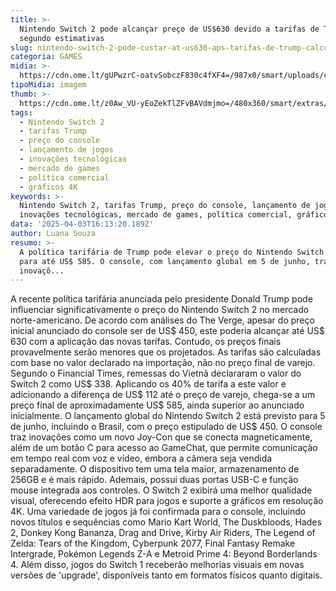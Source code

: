 ```yaml
---
title: >-
  Nintendo Switch 2 pode alcançar preço de US$630 devido a tarifas de Trump,
  segundo estimativas
slug: nintendo-switch-2-pode-custar-at-us630-aps-tarifas-de-trump-calcula-site
categoria: GAMES
midia: >-
  https://cdn.ome.lt/gUPwzrC-oatvSobczF830c4fXF4=/987x0/smart/uploads/conteudo/fotos/OMELETE_CAPA_-_2025-04-03T121518.433.png
tipoMidia: imagem
thumb: >-
  https://cdn.ome.lt/z0Aw_VU-yEoZekTlZFvBAVdmjmo=/480x360/smart/extras/conteudos/omelete_THUMB_-_2025-04-03T121459.352.png
tags:
  - Nintendo Switch 2
  - tarifas Trump
  - preço do console
  - lançamento de jogos
  - inovações tecnológicas
  - mercado de games
  - política comercial
  - gráficos 4K
keywords: >-
  Nintendo Switch 2, tarifas Trump, preço do console, lançamento de jogos,
  inovações tecnológicas, mercado de games, política comercial, gráficos 4K
data: '2025-04-03T16:13:20.189Z'
author: Luana Souza
resumo: >-
  A política tarifária de Trump pode elevar o preço do Nintendo Switch 2 nos EUA
  para até US$ 585. O console, com lançamento global em 5 de junho, traz
  inovaçõ...
---
```


A recente política tarifária anunciada pelo presidente Donald Trump pode influenciar significativamente o preço do Nintendo Switch 2 no mercado norte-americano. De acordo com análises do The Verge, apesar do preço inicial anunciado do console ser de US$ 450, este poderia alcançar até US$ 630 com a aplicação das novas tarifas. Contudo, os preços finais provavelmente serão menores que os projetados. As tarifas são calculadas com base no valor declarado na importação, não no preço final de varejo. Segundo o Financial Times, remessas do Vietnã declararam o valor do Switch 2 como US$ 338. Aplicando os 40% de tarifa a este valor e adicionando a diferença de US$ 112 até o preço de varejo, chega-se a um preço final de aproximadamente US$ 585, ainda superior ao anunciado inicialmente. O lançamento global do Nintendo Switch 2 está previsto para 5 de junho, incluindo o Brasil, com o preço estipulado de US$ 450. O console traz inovações como um novo Joy-Con que se conecta magneticamente, além de um botão C para acesso ao GameChat, que permite comunicação em tempo real com voz e vídeo, embora a câmera seja vendida separadamente. O dispositivo tem uma tela maior, armazenamento de 256GB e é mais rápido. Ademais, possui duas portas USB-C e função mouse integrada aos controles. O Switch 2 exibirá uma melhor qualidade visual, oferecendo efeito HDR para jogos e suporte a gráficos em resolução 4K. Uma variedade de jogos já foi confirmada para o console, incluindo novos títulos e sequências como Mario Kart World, The Duskbloods, Hades 2, Donkey Kong Bananza, Drag and Drive, Kirby Air Riders, The Legend of Zelda: Tears of the Kingdom, Cyberpunk 2077, Final Fantasy Remake Intergrade, Pokémon Legends Z-A e Metroid Prime 4: Beyond Borderlands 4. Além disso, jogos do Switch 1 receberão melhorias visuais em novas versões de 'upgrade', disponíveis tanto em formatos físicos quanto digitais.

